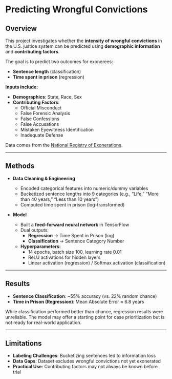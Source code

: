 # Predicting Wrongful Convictions

## Overview  
This project investigates whether the **intensity of wrongful convictions** in the U.S. justice system can be predicted using **demographic information** and **contributing factors**.  

The goal is to predict two outcomes for exonerees:  
- **Sentence length** (classification)  
- **Time spent in prison** (regression)  

**Inputs include:**  
- **Demographics**: State, Race, Sex  
- **Contributing Factors**:  
  - Official Misconduct  
  - False Forensic Analysis  
  - False Confessions  
  - False Accusations  
  - Mistaken Eyewitness Identification  
  - Inadequate Defense  

Data comes from the [National Registry of Exonerations](https://www.law.umich.edu/special/exoneration/Pages/about.aspx).

---

## Methods  
- **Data Cleaning & Engineering**  
  - Encoded categorical features into numeric/dummy variables  
  - Bucketized sentence lengths into 9 categories (e.g., “Life,” “More than 40 years,” “Less than 10 years”)  
  - Computed time spent in prison (log-transformed)  

- **Model**  
  - Built a **feed-forward neural network** in TensorFlow  
  - Dual outputs:  
    - **Regression** → Time Spent in Prison (log)  
    - **Classification** → Sentence Category Number  
  - **Hyperparameters:**  
    - 14 epochs, batch size 100, learning rate 0.01  
    - ReLU activations for hidden layers  
    - Linear activation (regression) / Softmax activation (classification)  

---

## Results  
- **Sentence Classification**: ~55% accuracy (vs. 22% random chance)  
- **Time in Prison (Regression)**: Mean Absolute Error ≈ 6.8 years  

While classification performed better than chance, regression results were unreliable. The model may offer a starting point for case prioritization but is not ready for real-world application.  

---

## Limitations  
- **Labeling Challenges**: Bucketizing sentences led to information loss  
- **Data Gaps**: Dataset excludes wrongful convictions not yet exonerated  
- **Practical Use**: Contributing factors may not always be known before trial  

